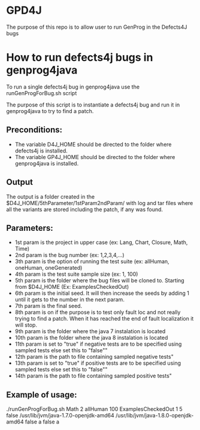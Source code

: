 # GPD4J
The purpose of this repo is to allow user to run GenProg in the Defects4J bugs

# How to run defects4j bugs in genprog4java

To run a single defects4j bug in genprog4java use the runGenProgForBug.sh script

The purpose of this script is to instantiate a defects4j bug and run it in genprog4java to try to find a patch.

## Preconditions:

* The variable D4J_HOME should be directed to the folder where defects4j is installed.
* The variable GP4J_HOME should be directed to the folder where genprog4java is installed.

## Output

The output is a folder created in the $D4J_HOME/5thParameter/1stParam2ndParam/ with log and tar files where all the variants are stored including the patch, if any was found. 

## Parameters:

* 1st param is the project in upper case (ex: Lang, Chart, Closure, Math, Time)
* 2nd param is the bug number (ex: 1,2,3,4,...)
* 3th param is the option of running the test suite (ex: allHuman, oneHuman, oneGenerated)
* 4th param is the test suite sample size (ex: 1, 100)
* 5th param is the folder where the bug files will be cloned to. Starting from $D4J_HOME (Ex: ExamplesCheckedOut)
* 6th param is the initial seed. It will then increase the seeds by adding 1 until it gets to the number in the next param.
* 7th param is the final seed.
* 8th param is on if the purpose is to test only fault loc and not really trying to find a patch. When it has reached the end of fault localization it will stop.
* 9th param is the folder where the java 7 instalation is located
* 10th param is the folder where the java 8 instalation is located
* 11th param is set to \"true\" if negative tests are to be specified using sampled tests else set this to \"false\""
* 12th param is the path to file containing sampled negative tests"
* 13th param is set to \"true\" if positive tests are to be specified using sampled tests else set this to \"false\""
* 14th param is the path to file containing sampled positive tests"

## Example of usage:

./runGenProgForBug.sh Math 2 allHuman 100 ExamplesCheckedOut 1 5 false /usr/lib/jvm/java-1.7.0-openjdk-amd64 /usr/lib/jvm/java-1.8.0-openjdk-amd64 false a false a
